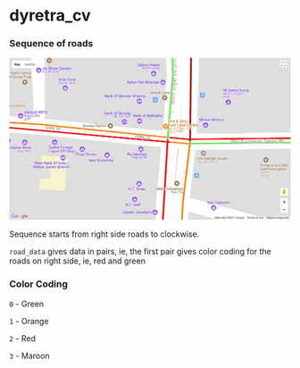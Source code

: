 # dyretra_cv

### Sequence of roads


![Traffic](./inputs/traffic2.png)



Sequence starts from right side roads to clockwise.

`road_data` gives data in pairs, ie, the first pair gives color coding for the roads on right side, ie, red and green

### Color Coding

`0` - Green

`1` - Orange

`2` - Red

`3` - Maroon
